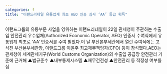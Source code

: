 ```yaml
---
categories: f
title: "이랜드리테일 유통업계 최초 AEO 인증 심사 ‘AA’ 등급 획득"
---
```

이랜드그룹의 유통부문 사업을 영위하는 이랜드리테일이 22일 관세청이 주관하는 수출입 안전관리 우수업체(Authorized Economic Operator, AEO) 인증서 수여식에서 유통업계 최초로 ‘AA’ 인증서를 수여 받았다.이 날 부산본부세관에서 열린 수여식에는 고석진 부산본부세관장, 이랜드그룹 이윤주 최고재무책임자(CFO) 등이 참석했다.AEO는 관세청이 세계관세기구(World Customs Organization)의 수출입 공급망 안전관리 기준에 근거해 ▲법규준수 ▲내부통제시스템 ▲재무건전성 ▲안전관리 등 적정성 여부를 심